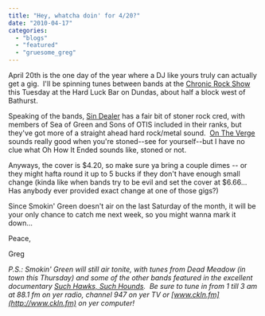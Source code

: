 ```yaml
---
title: "Hey, whatcha doin' for 4/20?"
date: "2010-04-17"
categories: 
  - "blogs"
  - "featured"
  - "gruesome_greg"
---
```


April 20th is the one day of the year where a DJ like yours truly can actually get a gig.  I'll be spinning tunes between bands at the [Chronic Rock Show](http://toohightogetitright.com/420hardluck1.jpg) this Tuesday at the Hard Luck Bar on Dundas, about half a block west of Bathurst.

Speaking of the bands, [Sin Dealer](http://www.myspace.com/sindealer) has a fair bit of stoner rock cred, with members of Sea of Green and Sons of OTIS included in their ranks, but they've got more of a straight ahead hard rock/metal sound.  [On The Verge](http://www.myspace.com/onthevergeca) sounds really good when you're stoned--see for yourself--but I have no clue what Oh How It Ended sounds like, stoned or not.

Anyways, the cover is $4.20, so make sure ya bring a couple dimes -- or they might hafta round it up to 5 bucks if they don't have enough small change (kinda like when bands try to be evil and set the cover at $6.66...  Has anybody ever provided exact change at one of those gigs?)

Since Smokin' Green doesn't air on the last Saturday of the month, it will be your only chance to catch me next week, so you might wanna mark it down...

Peace,

Greg

_P.S.: Smokin' Green will still air tonite, with tunes from Dead Meadow (in town this Thursday) and some of the other bands featured in the excellent documentary [Such Hawks, Such Hounds](http://www.suchhawkssuchhounds.com/).  Be sure to tune in from 1 till 3 am at 88.1 fm on yer radio, channel 947 on yer TV or [www.ckln.fm](http://www.ckln.fm) on yer computer!_
